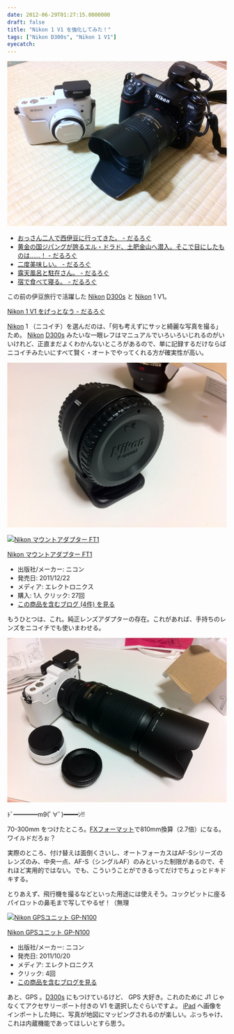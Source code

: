 ```yaml
---
date: 2012-06-29T01:27:15.0000000
draft: false
title: "Nikon 1 V1 を強化してみた！"
tags: ["Nikon D300s", "Nikon 1 V1"]
eyecatch: 
---
```

<p><img src="20120623201941.jpg" alt="f:id:daruyanagi:20120623201941j:plain" title="f:id:daruyanagi:20120623201941j:plain" class="hatena-fotolife"></p>

<ul>
<li><a href="http://daruyanagi.hatenablog.com/entry/2012/06/24/174143">&#x304A;&#x3063;&#x3055;&#x3093;&#x4E8C;&#x4EBA;&#x3067;&#x897F;&#x4F0A;&#x8C46;&#x306B;&#x884C;&#x3063;&#x3066;&#x304D;&#x305F;&#x3002; - &#x3060;&#x308B;&#x308D;&#x3050;</a></li>
<li><a href="http://daruyanagi.hatenablog.com/entry/2012/06/24/183810">&#x9EC4;&#x91D1;&#x306E;&#x56FD;&#x30B8;&#x30D1;&#x30F3;&#x30B0;&#x304C;&#x8A87;&#x308B;&#x30A8;&#x30EB;&#x30FB;&#x30C9;&#x30E9;&#x30C9;&#x3001;&#x571F;&#x80A5;&#x91D1;&#x5C71;&#x3078;&#x6F5C;&#x5165;&#x3002;&#x305D;&#x3053;&#x3067;&#x76EE;&#x306B;&#x3057;&#x305F;&#x3082;&#x306E;&#x306F;&hellip;&hellip;&#xFF01; - &#x3060;&#x308B;&#x308D;&#x3050;</a></li>
<li><a href="http://daruyanagi.hatenablog.com/entry/2012/06/24/211414">&#x4E8C;&#x5EA6;&#x7F8E;&#x5473;&#x3057;&#x3044;&#x3002; - &#x3060;&#x308B;&#x308D;&#x3050;</a></li>
<li><a href="http://daruyanagi.hatenablog.com/entry/2012/06/25/032051">&#x9732;&#x5929;&#x98A8;&#x5442;&#x3068;&#x99D0;&#x5728;&#x3055;&#x3093;&#x3002; - &#x3060;&#x308B;&#x308D;&#x3050;</a></li>
<li><a href="http://daruyanagi.hatenablog.com/entry/2012/06/25/074624">&#x5BBF;&#x3067;&#x98DF;&#x3079;&#x3066;&#x5BDD;&#x308B;&#x3002; - &#x3060;&#x308B;&#x308D;&#x3050;</a></li>
</ul><p>この前の伊豆旅行で活躍した <a class="keyword" href="http://d.hatena.ne.jp/keyword/Nikon">Nikon</a> <a class="keyword" href="http://d.hatena.ne.jp/keyword/D300s">D300s</a> と <a class="keyword" href="http://d.hatena.ne.jp/keyword/Nikon">Nikon</a> 1 V1。 </p><p><a href="http://daruyanagi.hatenablog.com/entry/2012/06/06/052011">Nikon 1 V1 &#x3092;&#x3052;&#x3063;&#x3068;&#x306A;&#x3046; - &#x3060;&#x308B;&#x308D;&#x3050;</a></p><p><a class="keyword" href="http://d.hatena.ne.jp/keyword/Nikon">Nikon</a> 1  （ニコイチ）を選んだのは、「何も考えずにサッと綺麗な写真を撮る」ため。 <a class="keyword" href="http://d.hatena.ne.jp/keyword/Nikon">Nikon</a> <a class="keyword" href="http://d.hatena.ne.jp/keyword/D300s">D300s</a> みたいな一眼レフはマニュアルでいろいろいじれるのがいいけれど、正直まだよくわかんないところがあるので、単に記録するだけならばニコイチみたいにすべて賢く・オートでやってくれる方が確実性が高い。</p><p><img src="20120622063832.jpg" alt="f:id:daruyanagi:20120622063832j:plain" title="f:id:daruyanagi:20120622063832j:plain" class="hatena-fotolife"></p><p><div class="hatena-asin-detail"><a href="http://www.amazon.co.jp/exec/obidos/ASIN/B005OD1DH2/bestylesnet-22/"><img src="http://ecx.images-amazon.com/images/I/41xIiu6sojL._SL160_.jpg" class="hatena-asin-detail-image" alt="Nikon マウントアダプター FT1" title="Nikon マウントアダプター FT1"></a><div class="hatena-asin-detail-info"><p class="hatena-asin-detail-title"><a href="http://www.amazon.co.jp/exec/obidos/ASIN/B005OD1DH2/bestylesnet-22/">Nikon マウントアダプター FT1</a></p><ul><li><span class="hatena-asin-detail-label">出版社/メーカー:</span> ニコン</li><li><span class="hatena-asin-detail-label">発売日:</span> 2011/12/22</li><li><span class="hatena-asin-detail-label">メディア:</span> エレクトロニクス</li><li><span class="hatena-asin-detail-label">購入</span>: 1人 <span class="hatena-asin-detail-label">クリック</span>: 27回</li><li><a href="http://d.hatena.ne.jp/asin/B005OD1DH2/bestylesnet-22" target="_blank">この商品を含むブログ (4件) を見る</a></li></ul></div><div class="hatena-asin-detail-foot"></div></div></p><p>もうひとつは、これ。純正レンズアダプターの存在。これがあれば、手持ちのレンズをニコイチでも使いまわせる。</p><p><img src="20120622064112.jpg" alt="f:id:daruyanagi:20120622064112j:plain" title="f:id:daruyanagi:20120622064112j:plain" class="hatena-fotolife"></p><p>ﾄﾞ━━━━m9(ﾟ∀ﾟ)━━━━ﾝ!! </p><p>70-300mm をつけたところ。<a class="keyword" href="http://d.hatena.ne.jp/keyword/FX%A5%D5%A5%A9%A1%BC%A5%DE%A5%C3%A5%C8">FXフォーマット</a>で810mm換算（2.7倍）になる。ワイルドだろぉ？</p><p>実際のところ、付け替えは面倒くさいし、オートフォーカスはAF-Sシリーズのレンズのみ、中央一点、AF-S（シングルAF）のみといった制限があるので、それほど実用的ではない。でも、こういうことができるってだけでちょっとドキドキする。</p><p>とりあえず、飛行機を撮るなどといった用途には使えそう。コックピットに座るパイロットの鼻毛まで写してやるぜ！（無理</p><p><div class="hatena-asin-detail"><a href="http://www.amazon.co.jp/exec/obidos/ASIN/B005OD1DHM/bestylesnet-22/"><img src="http://ecx.images-amazon.com/images/I/41Sx94SgHAL._SL160_.jpg" class="hatena-asin-detail-image" alt="Nikon GPSユニット GP-N100" title="Nikon GPSユニット GP-N100"></a><div class="hatena-asin-detail-info"><p class="hatena-asin-detail-title"><a href="http://www.amazon.co.jp/exec/obidos/ASIN/B005OD1DHM/bestylesnet-22/">Nikon GPSユニット GP-N100</a></p><ul><li><span class="hatena-asin-detail-label">出版社/メーカー:</span> ニコン</li><li><span class="hatena-asin-detail-label">発売日:</span> 2011/10/20</li><li><span class="hatena-asin-detail-label">メディア:</span> エレクトロニクス</li><li> <span class="hatena-asin-detail-label">クリック</span>: 4回</li><li><a href="http://d.hatena.ne.jp/asin/B005OD1DHM/bestylesnet-22" target="_blank">この商品を含むブログを見る</a></li></ul></div><div class="hatena-asin-detail-foot"></div></div></p><p>あと、GPS 。<a class="keyword" href="http://d.hatena.ne.jp/keyword/D300s">D300s</a> にもつけているけど、 GPS 大好き。これのために J1 じゃなくてアクセサリーポート付きの V1 を選択したぐらいですよ。 <a class="keyword" href="http://d.hatena.ne.jp/keyword/iPad">iPad</a> へ画像をインポートした時に、写真が地図にマッピングされるのが楽しい。ぶっちゃけ、これは内蔵機能であってほしいとすら思う。</p>
